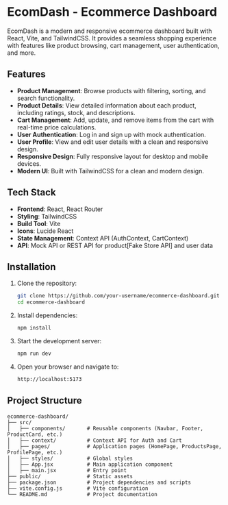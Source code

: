 # EcomDash - Ecommerce Dashboard

EcomDash is a modern and responsive ecommerce dashboard built with React, Vite, and TailwindCSS. It provides a seamless shopping experience with features like product browsing, cart management, user authentication, and more.

## Features

- **Product Management**: Browse products with filtering, sorting, and search functionality.
- **Product Details**: View detailed information about each product, including ratings, stock, and descriptions.
- **Cart Management**: Add, update, and remove items from the cart with real-time price calculations.
- **User Authentication**: Log in and sign up with mock authentication.
- **User Profile**: View and edit user details with a clean and responsive design.
- **Responsive Design**: Fully responsive layout for desktop and mobile devices.
- **Modern UI**: Built with TailwindCSS for a clean and modern design.

## Tech Stack

- **Frontend**: React, React Router
- **Styling**: TailwindCSS
- **Build Tool**: Vite
- **Icons**: Lucide React
- **State Management**: Context API (AuthContext, CartContext)
- **API**: Mock API or REST API for product[Fake Store API] and user data

## Installation

1. Clone the repository:
   ```bash
   git clone https://github.com/your-username/ecommerce-dashboard.git
   cd ecommerce-dashboard
   ```
2. Install dependencies:
    ```bash
    npm install
    ```
3. Start the development server:
    ```bash
    npm run dev
    ```
4. Open your browser and navigate to: 
    ```bash
    http://localhost:5173
    ```

## Project Structure
```
ecommerce-dashboard/
├── src/
│   ├── components/       # Reusable components (Navbar, Footer, ProductCard, etc.)
│   ├── context/          # Context API for Auth and Cart
│   ├── pages/            # Application pages (HomePage, ProductsPage, ProfilePage, etc.)
│   ├── styles/           # Global styles
│   ├── App.jsx           # Main application component
│   ├── main.jsx          # Entry point
├── public/               # Static assets
├── package.json          # Project dependencies and scripts
├── vite.config.js        # Vite configuration
└── README.md             # Project documentation
```

